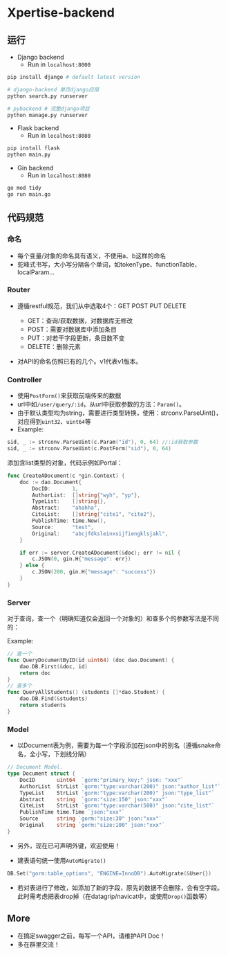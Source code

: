 # Xpertise-backend

## 运行

- Django backend
  - Run in `localhost:8000`

```bash
pip install django # default latest version

# django-backend 单页django应用
python search.py runserver

# pybackend # 完整django项目
python manage.py runserver
```

- Flask backend
  - Run in `localhost:8080`

```bash
pip install flask
python main.py
```

- Gin backend
  - Run in `localhost:8080`

```bash
go mod tidy
go run main.go
```

## 代码规范

### 命名

- 每个变量/对象的命名具有语义，不使用a、b这样的命名
- 驼峰式书写，大小写分隔各个单词，如tokenType、functionTable、localParam...

### Router

- 遵循restful规范，我们从中选取4个：GET POST PUT DELETE
  - GET：查询/获取数据，对数据库无修改
  - POST：需要对数据库中添加条目
  - PUT：对若干字段更新，条目数不变
  - DELETE：删除元素

- 对API的命名仿照已有的几个。v1代表v1版本。

### Controller

- 使用`PostForm()`来获取前端传来的数据
- url中如`/user/query/:id`，从url中获取参数的方法：`Param()`。
- 由于默认类型均为string，需要进行类型转换，使用：strconv.ParseUint()，对应得到`uint32`、`uint64`等
- Example:

```go
sid, _ := strconv.ParseUint(c.Param("id"), 0, 64) //:id获取参数
sid, _ := strconv.ParseUint(c.PostForm("sid"), 0, 64)
```

添加含list类型的对象，代码示例如Portal：

```go
func CreateADocument(c *gin.Context) {
	doc := dao.Document{
		DocID:       1,
		AuthorList:  []string{"wyh", "yp"},
		TypeList:    []string{},
		Abstract:    "ahahha",
		CiteList:    []string{"cite1", "cite2"},
		PublishTime: time.Now(),
		Source:      "test",
		Original:    "abcjfdksleinxsijfiengklsjakl",
	}

	if err := server.CreateADocument(&doc); err != nil {
		c.JSON(0, gin.H{"message": err})
	} else {
		c.JSON(200, gin.H{"message": "success"})
	}
}
```

### Server

对于查询，查一个（明确知道仅会返回一个对象的）和查多个的参数写法是不同的：

Example:

```go
// 查一个
func QueryDocumentByID(id uint64) (doc dao.Document) {
	dao.DB.First(&doc, id)
	return doc
}
// 查多个
func QueryAllStudents() (students []*dao.Student) {
	dao.DB.Find(&students)
	return students
}
```

### Model

- 以Document表为例，需要为每一个字段添加在json中的别名（遵循snake命名，全小写，下划线分隔）

```go
// Document Model.
type Document struct {
	DocID       uint64  `gorm:"primary_key;" json: "xxx"`
	AuthorList  StrList `gorm:"type:varchar(200)" json:"author_list"`
	TypeList    StrList `gorm:"type:varchar(200)" json:"type_list"`
	Abstract    string  `gorm:"size:150" json:"xxx"`
	CiteList    StrList `gorm:"type:varchar(500)" json:"cite_list"`
	PublishTime time.Time `json:"xxx"`
	Source      string `gorm:"size:30" json:"xxx"`
	Original    string `gorm:"size:100" json:"xxx"`
}
```

- 另外，现在已可声明外键，欢迎使用！

- 建表语句统一使用`AutoMigrate()`

```go
DB.Set("gorm:table_options", "ENGINE=InnoDB").AutoMigrate(&User{})
```

- 若对表进行了修改，如添加了新的字段，原先的数据不会删除，会有空字段。此时需考虑把表drop掉（在datagrip/navicat中，或使用`Drop()`函数等）

## More

- 在搞定swagger之前，每写一个API，请维护API Doc！
- 多在群里交流！
